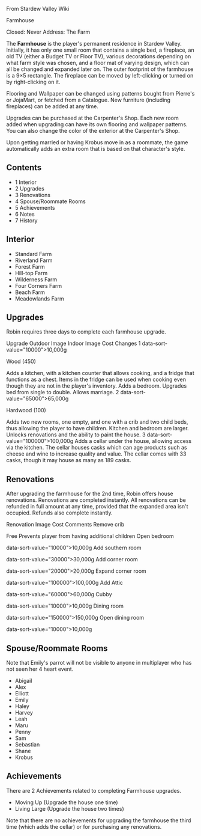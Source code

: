 From Stardew Valley Wiki

Farmhouse

Closed: Never Address: The Farm

The **Farmhouse** is the player's permanent residence in Stardew Valley. Initially, it has only one small room that contains a single bed, a fireplace, an old TV (either a Budget TV or Floor TV), various decorations depending on what farm style was chosen, and a floor mat of varying design, which can all be changed and expanded later on. The outer footprint of the farmhouse is a 9×5 rectangle. The fireplace can be moved by left-clicking or turned on by right-clicking on it.

Flooring and Wallpaper can be changed using patterns bought from Pierre's or JojaMart, or fetched from a Catalogue. New furniture (including fireplaces) can be added at any time.

Upgrades can be purchased at the Carpenter's Shop. Each new room added when upgrading can have its own flooring and wallpaper patterns. You can also change the color of the exterior at the Carpenter's Shop.

Upon getting married or having Krobus move in as a roommate, the game automatically adds an extra room that is based on that character's style.

## Contents

- 1 Interior
- 2 Upgrades
- 3 Renovations
- 4 Spouse/Roommate Rooms
- 5 Achievements
- 6 Notes
- 7 History

## Interior

- Standard Farm
- Riverland Farm
- Forest Farm
- Hill-top Farm
- Wilderness Farm
- Four Corners Farm
- Beach Farm
- Meadowlands Farm

## Upgrades

Robin requires three days to complete each farmhouse upgrade.

Upgrade Outdoor Image Indoor Image Cost Changes 1 data-sort-value="10000"&gt;10,000g

Wood (450)

Adds a kitchen, with a kitchen counter that allows cooking, and a fridge that functions as a chest. Items in the fridge can be used when cooking even though they are not in the player's inventory. Adds a bedroom. Upgrades bed from single to double. Allows marriage. 2 data-sort-value="65000"&gt;65,000g

Hardwood (100)

Adds two new rooms, one empty, and one with a crib and two child beds, thus allowing the player to have children. Kitchen and bedroom are larger. Unlocks renovations and the ability to paint the house. 3 data-sort-value="100000"&gt;100,000g Adds a cellar under the house, allowing access via the kitchen. The cellar houses casks which can age products such as cheese and wine to increase quality and value. The cellar comes with 33 casks, though it may house as many as 189 casks.

## Renovations

After upgrading the farmhouse for the 2nd time, Robin offers house renovations. Renovations are completed instantly. All renovations can be refunded in full amount at any time, provided that the expanded area isn't occupied. Refunds also complete instantly.

Renovation Image Cost Comments Remove crib

Free Prevents player from having additional children Open bedroom

data-sort-value="10000"&gt;10,000g Add southern room

data-sort-value="30000"&gt;30,000g Add corner room

data-sort-value="20000"&gt;20,000g Expand corner room

data-sort-value="100000"&gt;100,000g Add Attic

data-sort-value="60000"&gt;60,000g Cubby

data-sort-value="10000"&gt;10,000g Dining room

data-sort-value="150000"&gt;150,000g Open dining room

data-sort-value="10000"&gt;10,000g

## Spouse/Roommate Rooms

Note that Emily's parrot will not be visible to anyone in multiplayer who has not seen her 4 heart event.

- Abigail
- Alex
- Elliott
- Emily
- Haley
- Harvey
- Leah
- Maru
- Penny
- Sam
- Sebastian
- Shane
- Krobus

## Achievements

There are 2 Achievements related to completing Farmhouse upgrades.

- Moving Up (Upgrade the house one time)
- Living Large (Upgrade the house two times)

Note that there are no achievements for upgrading the farmhouse the third time (which adds the cellar) or for purchasing any renovations.